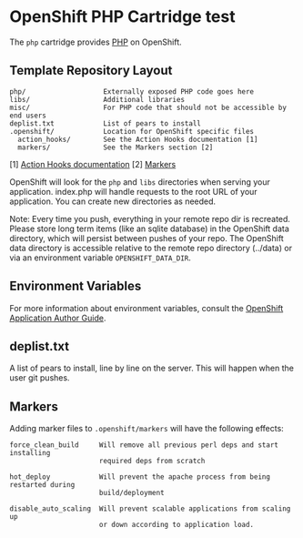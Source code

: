 # OpenShift PHP Cartridge test

The `php` cartridge provides [PHP](http://www.php.net) on OpenShift.

## Template Repository Layout

    php/                   Externally exposed PHP code goes here
    libs/                  Additional libraries
    misc/                  For PHP code that should not be accessible by end users
    deplist.txt            List of pears to install
    .openshift/            Location for OpenShift specific files
      action_hooks/        See the Action Hooks documentation [1]
      markers/             See the Markers section [2]

\[1\] [Action Hooks documentation](https://github.com/openshift/origin-server/blob/master/node/README.writing_applications.md#action-hooks)
\[2\] [Markers](#markers)

OpenShift will look for the `php` and `libs` directories when serving your 
application. index.php will handle requests to the root URL of your 
application. You can create new directories as needed.

Note: Every time you push, everything in your remote repo dir is recreated.
Please store long term items (like an sqlite database) in the OpenShift
data directory, which will persist between pushes of your repo.
The OpenShift data directory is accessible relative to the remote repo
directory (../data) or via an environment variable `OPENSHIFT_DATA_DIR`.


## Environment Variables

For more information about environment variables, consult the
[OpenShift Application Author Guide](https://github.com/openshift/origin-server/blob/master/node/README.writing_applications.md).


## deplist.txt

A list of pears to install, line by line on the server.  This will happen when
the user git pushes.

## Markers

Adding marker files to `.openshift/markers` will have the following effects:

    force_clean_build     Will remove all previous perl deps and start installing
                          required deps from scratch

    hot_deploy            Will prevent the apache process from being restarted during
                          build/deployment

    disable_auto_scaling  Will prevent scalable applications from scaling up 
                          or down according to application load.
